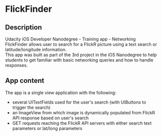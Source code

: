 # FlickFinder
## Description
Udacity iOS Developer Nanodegree - Training app - Networking <br>
FlickFinder allows user to search for a FlickR picture using a text search or latitude/longitude information.<br>
This app was built as part of the 3rd project in the iOS Nanodegree to help students to get familiar with basic networking queries and how to handle responses.
## App content
The app is a single view application with the following:
- several UITextFields used for the user's search (with UIButtons to trigger the search)
- an ImageView from which image is dynamically populated from FlickR API response based on user's search
- GET requests reaching the FlickR API servers with either search text parameters or lat/long parameters
